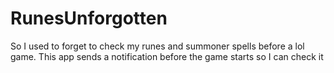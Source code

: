 # RunesUnforgotten
So I used to forget to check my runes and summoner spells before a lol game. This app sends a notification before the game starts so I can check it
